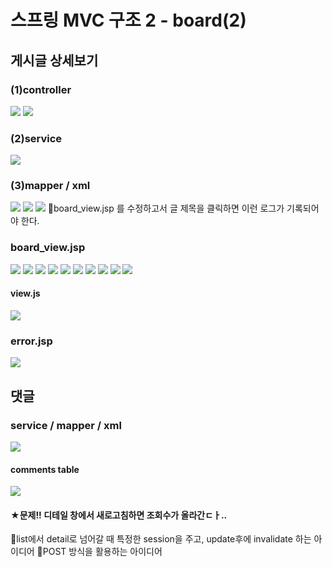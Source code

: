 # 스프링 MVC 구조 2 - board(2)
## 게시글 상세보기
### (1)controller
![](../image/Pasted%20image%2020240422092015.png)
![](../image/Pasted%20image%2020240422093025.png)


### (2)service
![](../image/Pasted%20image%2020240422093740.png)


### (3)mapper / xml
![](../image/Pasted%20image%2020240422094009.png)
![](../image/Pasted%20image%2020240422094214.png)
![](../image/Pasted%20image%2020240422094840.png)
📌board_view.jsp 를 수정하고서 글 제목을 클릭하면 이런 로그가 기록되어야 한다.

### board_view.jsp
![](../image/Pasted%20image%2020240422100500.png)
![](../image/Pasted%20image%2020240422101357.png)
![](../image/Pasted%20image%2020240422102117.png)
![](../image/Pasted%20image%2020240422102530.png)
![](../image/Pasted%20image%2020240422102729.png)
![](../image/Pasted%20image%2020240422103242.png)
![](../image/Pasted%20image%2020240422103730.png)
![](../image/Pasted%20image%2020240422110046.png)
![](../image/Pasted%20image%2020240422110548.png)
![](../image/Pasted%20image%2020240422110620.png)

#### view.js
![](../image/Pasted%20image%2020240422111445.png)

### error.jsp
![](../image/Pasted%20image%2020240422112559.png)



## 댓글
### service / mapper / xml
![](../image/Pasted%20image%2020240422113608.png)
#### comments table
![](../image/Pasted%20image%2020240422114111.png)

#### ★문제!! 디테일 창에서 새로고침하면 조회수가 올라간ㄷㅏ..
📌list에서 detail로 넘어갈 때 특정한 session을 주고, update후에 invalidate 하는 아이디어
📌POST 방식을 활용하는 아이디어

